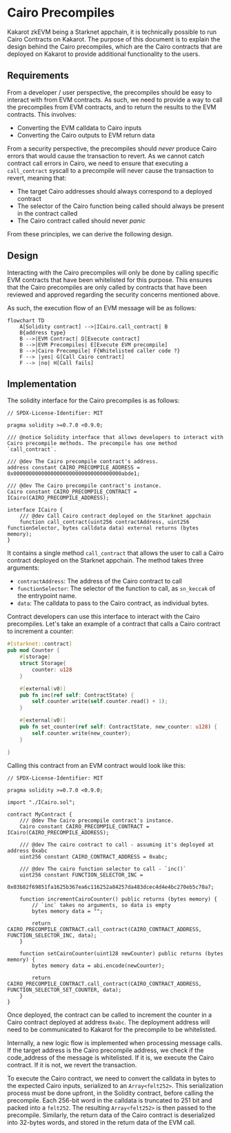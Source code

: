 # Cairo Precompiles

Kakarot zkEVM being a Starknet appchain, it is technically possible to run Cairo
Contracts on Kakarot. The purpose of this document is to explain the design
behind the Cairo precompiles, which are the Cairo contracts that are deployed on
Kakarot to provide additional functionality to the users.

## Requirements

From a developer / user perspective, the precompiles should be easy to interact
with from EVM contracts. As such, we need to provide a way to call the
precompiles from EVM contracts, and to return the results to the EVM contracts.
This involves:

- Converting the EVM calldata to Cairo inputs
- Converting the Cairo outputs to EVM return data

From a security perspective, the precompiles should _never_ produce Cairo errors
that would cause the transaction to revert. As we cannot catch contract call
errors in Cairo, we need to ensure that executing a `call_contract` syscall to a
precompile will never cause the transaction to revert, meaning that:

- The target Cairo addresses should always correspond to a deployed contract
- The selector of the Cairo function being called should always be present in
  the contract called
- The Cairo contract called should never _panic_

From these principles, we can derive the following design.

## Design

Interacting with the Cairo precompiles will only be done by calling specific EVM
contracts that have been whitelisted for this purpose. This ensures that the
Cairo precompiles are only called by contracts that have been reviewed and
approved regarding the security concerns mentioned above.

As such, the execution flow of an EVM message will be as follows:

```mermaid
flowchart TD
    A[Solidity contract] -->|ICairo.call_contract| B
    B{address type}
    B -->|EVM Contract| D[Execute contract]
    B -->|EVM Precompiles| E[Execute EVM precompile]
    B -->|Cairo Precompile| F{Whitelisted caller code ?}
    F --> |yes| G[Call Cairo contract]
    F --> |no| H[Call fails]
```

## Implementation

The solidity interface for the Cairo precompiles is as follows:

```solidity
// SPDX-License-Identifier: MIT

pragma solidity >=0.7.0 <0.9.0;

/// @notice Solidity interface that allows developers to interact with Cairo precompile methods. The precompile has one method `call_contract`.

/// @dev The Cairo precompile contract's address.
address constant CAIRO_PRECOMPILE_ADDRESS = 0x00000000000000000000000000000000000abde1;

/// @dev The Cairo precompile contract's instance.
Cairo constant CAIRO_PRECOMPILE_CONTRACT = ICairo(CAIRO_PRECOMPILE_ADDRESS);

interface ICairo {
    /// @dev Call Cairo contract deployed on the Starknet appchain
    function call_contract(uint256 contractAddress, uint256 functionSelector, bytes calldata data) external returns (bytes memory);
}
```

It contains a single method `call_contract` that allows the user to call a Cairo
contract deployed on the Starknet appchain. The method takes three arguments:

- `contractAddress`: The address of the Cairo contract to call
- `functionSelector`: The selector of the function to call, as `sn_keccak` of
  the entrypoint name.
- `data`: The calldata to pass to the Cairo contract, as individual bytes.

Contract developers can use this interface to interact with the Cairo
precompiles. Let's take an example of a contract that calls a Cairo contract to
increment a counter:

```rust
#[starknet::contract]
pub mod Counter {
    #[storage]
    struct Storage{
        counter: u128
    }

    #[external(v0)]
    pub fn inc(ref self: ContractState) {
        self.counter.write(self.counter.read() + 1);
    }

    #[external(v0)]
    pub fn set_counter(ref self: ContractState, new_counter: u128) {
        self.counter.write(new_counter);
    }

}
```

Calling this contract from an EVM contract would look like this:

```solidity
// SPDX-License-Identifier: MIT

pragma solidity >=0.7.0 <0.9.0;

import "./ICairo.sol";

contract MyContract {
    /// @dev The Cairo precompile contract's instance.
    Cairo constant CAIRO_PRECOMPILE_CONTRACT = ICairo(CAIRO_PRECOMPILE_ADDRESS);

    /// @dev The cairo contract to call - assuming it's deployed at address 0xabc
    uint256 constant CAIRO_CONTRACT_ADDRESS = 0xabc;

    /// @dev The cairo function selector to call - `inc()`
    uint256 constant FUNCTION_SELECTOR_INC =
    0x03b82f69851fa1625b367ea6c116252a84257da483dcec4d4e4bc270eb5c70a7;

    function incrementCairoCounter() public returns (bytes memory) {
        // `inc` takes no arguments, so data is empty
        bytes memory data = "";

        return CAIRO_PRECOMPILE_CONTRACT.call_contract(CAIRO_CONTRACT_ADDRESS, FUNCTION_SELECTOR_INC, data);
    }

    function setCairoCounter(uint128 newCounter) public returns (bytes memory) {
        bytes memory data = abi.encode(newCounter);

        return CAIRO_PRECOMPILE_CONTRACT.call_contract(CAIRO_CONTRACT_ADDRESS, FUNCTION_SELECTOR_SET_COUNTER, data);
    }
}
```

Once deployed, the contract can be called to increment the counter in a Cairo
contract deployed at address `0xabc`. The deployment address will need to be
communicated to Kakarot for the precompile to be whitelisted.

Internally, a new logic flow is implemented when processing message calls. If
the target address is the Cairo precompile address, we check if the code_address
of the message is whitelisted. If it is, we execute the Cairo contract. If it is
not, we revert the transaction.

To execute the Cairo contract, we need to convert the calldata in bytes to the
expected Cairo inputs, serialized to an `Array<felt252>`. This serialization
process must be done upfront, in the Solidity contract, before calling the
precompile. Each 256-bit word in the calldata is truncated to 251 bit and packed
into a `felt252`. The resulting `Array<felt252>` is then passed to the
precompile. Similarly, the return data of the Cairo contract is deserialized
into 32-bytes words, and stored in the return data of the EVM call.
